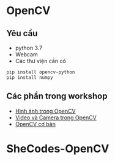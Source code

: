 # OpenCV
## Yêu cầu
- python 3.7
- Webcam
- Các thư viện cần có
```
pip install opencv-python
pip install numpy
```
## Các phần trong workshop
- [Hình ảnh trong OpenCV](image.ipynb)
- [Video và Camera trong OpenCV](video.ipynb)
- [OpenCV cơ bản](basic.ipynb)


# SheCodes-OpenCV
